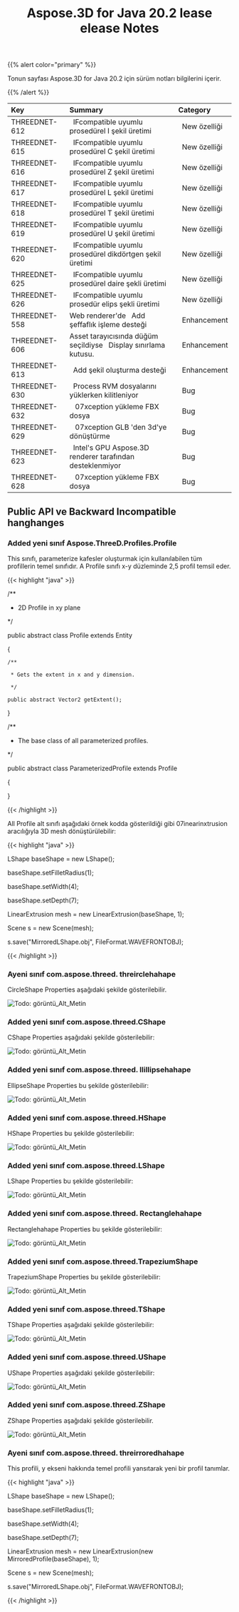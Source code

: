 ﻿---
title: Aspose.3D for Java 20.2 lease elease Notes
type: docs
weight: 60
url: /tr/java/aspose-3d-for-java-20-2-release-notes/
---
{{% alert color="primary" %}} 

Tonun sayfası Aspose.3D for Java 20.2 için sürüm notları bilgilerini içerir.

{{% /alert %}} 

|**Key**|**Summary**|**Category**|
|:- |:- |:- |
|THREEDNET-612 |` `IFcompatible uyumlu prosedürel I şekil üretimi|` `New özelliği|
|THREEDNET-615 |` `IFcompatible uyumlu prosedürel C şekil üretimi|` `New özelliği|
|THREEDNET-616 |` `IFcompatible uyumlu prosedürel Z şekil üretimi|` `New özelliği|
|THREEDNET-617 |` `IFcompatible uyumlu prosedürel L şekil üretimi|` `New özelliği|
|THREEDNET-618 |` `IFcompatible uyumlu prosedürel T şekil üretimi|` `New özelliği|
|THREEDNET-619 |` `IFcompatible uyumlu prosedürel U şekil üretimi|` `New özelliği|
|THREEDNET-620 |` `IFcompatible uyumlu prosedürel dikdörtgen şekil üretimi|` `New özelliği|
|THREEDNET-625 |` `IFcompatible uyumlu prosedürel daire şekli üretimi|` `New özelliği|
|THREEDNET-626 |` `IFcompatible uyumlu prosedür elips şekli üretimi|` `New özelliği|
|THREEDNET-558 |Web renderer'de ` `Add şeffaflık işleme desteği|` `Enhancement|
|THREEDNET-606 |Asset tarayıcısında düğüm seçildiyse ` `Display sınırlama kutusu.|` `Enhancement|
|THREEDNET-613 |` `Add şekil oluşturma desteği|` `Enhancement|
|THREEDNET-630 |` `Process RVM dosyalarını yüklerken kilitleniyor|` `Bug|
|THREEDNET-632 |` ` 07xception yükleme FBX dosya|` `Bug|
|THREEDNET-629 |` ` 07xception GLB 'den 3d'ye dönüştürme|` `Bug|
|THREEDNET-623 |` `Intel's GPU Aspose.3D renderer tarafından desteklenmiyor|` `Bug|
|THREEDNET-628 |` ` 07xception yükleme FBX dosya|` `Bug|
## **Public API ve Backward Incompatible hanghanges**
### **Added yeni sınıf Aspose.ThreeD.Profiles.Profile**
This sınıfı, parameterize kafesler oluşturmak için kullanılabilen tüm profillerin temel sınıfıdır. A Profile sınıfı x-y düzleminde 2,5 profil temsil eder.

{{< highlight "java" >}}

  /**

 * 2D Profile in xy plane

 */

public abstract class Profile extends Entity

{



    /**

     * Gets the extent in x and y dimension.

     */

    public abstract Vector2 getExtent();

}



/**

 * The base class of all parameterized profiles.

 */

public abstract class ParameterizedProfile extends Profile

{

}

{{< /highlight >}}

All Profile alt sınıfı aşağıdaki örnek kodda gösterildiği gibi 07inearinxtrusion aracılığıyla 3D mesh dönüştürülebilir:



{{< highlight "java" >}}

 LShape baseShape = new LShape();

baseShape.setFilletRadius(1);

baseShape.setWidth(4);

baseShape.setDepth(7);

LinearExtrusion mesh = new LinearExtrusion(baseShape, 1);

Scene s = new Scene(mesh);

s.save("MirroredLShape.obj", FileFormat.WAVEFRONTOBJ);

{{< /highlight >}}
### **Ayeni sınıf com.aspose.threed. threirclehahape**
CircleShape Properties aşağıdaki şekilde gösterilebilir.

![Todo: görüntü_Alt_Metin](aspose-3d-for-java-20-2-release-notes_1.png)
### **Added yeni sınıf com.aspose.threed.CShape**
CShape Properties aşağıdaki şekilde gösterilebilir:

![Todo: görüntü_Alt_Metin](aspose-3d-for-java-20-2-release-notes_2.png)
### **Added yeni sınıf com.aspose.threed. llillipsehahape**
EllipseShape Properties bu şekilde gösterilebilir:

![Todo: görüntü_Alt_Metin](aspose-3d-for-java-20-2-release-notes_3.png)


### **Added yeni sınıf com.aspose.threed.HShape**
HShape Properties bu şekilde gösterilebilir:

![Todo: görüntü_Alt_Metin](aspose-3d-for-java-20-2-release-notes_4.png)


### **Added yeni sınıf com.aspose.threed.LShape**
LShape Properties bu şekilde gösterilebilir:

![Todo: görüntü_Alt_Metin](aspose-3d-for-java-20-2-release-notes_5.png)


### **Added yeni sınıf com.aspose.threed. Rectanglehahape**
Rectanglehahape Properties bu şekilde gösterilebilir:

![Todo: görüntü_Alt_Metin](aspose-3d-for-java-20-2-release-notes_6.png)


### **Added yeni sınıf com.aspose.threed.TrapeziumShape**
TrapeziumShape Properties bu şekilde gösterilebilir:

![Todo: görüntü_Alt_Metin](aspose-3d-for-java-20-2-release-notes_7.png)


### **Added yeni sınıf com.aspose.threed.TShape**
TShape Properties aşağıdaki şekilde gösterilebilir:

![Todo: görüntü_Alt_Metin](aspose-3d-for-java-20-2-release-notes_8.png)
### **Added yeni sınıf com.aspose.threed.UShape**
UShape Properties aşağıdaki şekilde gösterilebilir:

![Todo: görüntü_Alt_Metin](aspose-3d-for-java-20-2-release-notes_9.png)


### **Added yeni sınıf com.aspose.threed.ZShape**
ZShape Properties aşağıdaki şekilde gösterilebilir.

![Todo: görüntü_Alt_Metin](aspose-3d-for-java-20-2-release-notes_10.png)


### **Ayeni sınıf com.aspose.threed. threirroredhahape**
This profili, y ekseni hakkında temel profili yansıtarak yeni bir profil tanımlar.

{{< highlight "java" >}}

 LShape baseShape = new LShape();

baseShape.setFilletRadius(1);

baseShape.setWidth(4);

baseShape.setDepth(7);

LinearExtrusion mesh = new LinearExtrusion(new MirroredProfile(baseShape), 1);

Scene s = new Scene(mesh);

s.save("MirroredLShape.obj", FileFormat.WAVEFRONTOBJ);

{{< /highlight >}}
